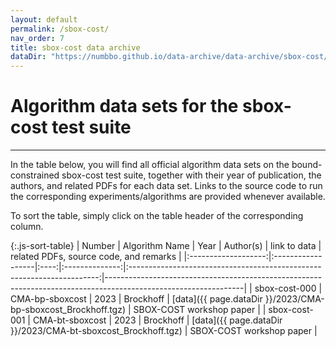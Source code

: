 ```yaml
---
layout: default
permalink: /sbox-cost/
nav_order: 7
title: sbox-cost data archive
dataDir: "https://numbbo.github.io/data-archive/data-archive/sbox-cost/"
---
```


# Algorithm data sets for the sbox-cost test suite  #
---


<!-- Make tables sortable -->
<script type="text/javascript" src="{{site.baseurl}}/sort-table.js"></script>

In the table below, you will find all official algorithm data sets on the bound-constrained sbox-cost test suite, 
together with their year of publication, the authors, and related PDFs for each data set. Links to the 
source code to run the corresponding experiments/algorithms are provided whenever available.

To sort the table, simply click on the table header of the corresponding column.


{:.js-sort-table}
|       Number        |   Algorithm Name  | Year |   Author(s)    |                        link to data                                    | related PDFs, source code, and remarks                                                                         |
|:-------------------:|:------------------|:----:|:--------------:|:----------------------------------------------------------------------:|----------------------------------------------------------------------------------------------------------------|
| sbox-cost-000       | CMA-bp-sboxcost   | 2023 | Brockhoff      | [data]({{ page.dataDir }}/2023/CMA-bp-sboxcost_Brockhoff.tgz)          | SBOX-COST workshop paper                                                                                       |
| sbox-cost-001       | CMA-bt-sboxcost   | 2023 | Brockhoff      | [data]({{ page.dataDir }}/2023/CMA-bt-sboxcost_Brockhoff.tgz)          | SBOX-COST workshop paper                                                                                       |



<link rel="stylesheet" href="{{ '/assets/css/custom.css' | relative_url }}"/>

